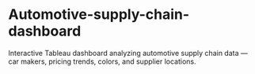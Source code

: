 # Automotive-supply-chain-dashboard
Interactive Tableau dashboard analyzing automotive supply chain data — car makers, pricing trends, colors, and supplier locations.
